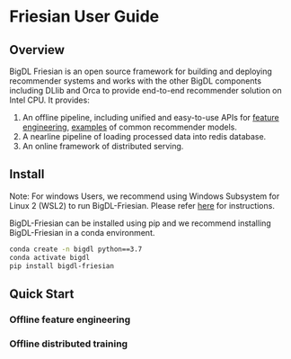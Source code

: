 # Friesian User Guide

## **Overview**
BigDL Friesian is an open source framework for building and deploying recommender systems and works with the other BigDL components including DLlib and Orca to provide end-to-end recommender solution on Intel CPU. 
It provides: 
1. An offline pipeline, including unified and easy-to-use APIs for [feature engineering](../QuickStart/offline.md), [examples](https://github.com/intel-analytics/BigDL/tree/main/python/friesian/example) of common recommender models.
2. A nearline pipeline of loading processed data into redis database.
3. An online framework of distributed serving.

## **Install**
Note: For windows Users, we recommend using Windows Subsystem for Linux 2 (WSL2) to run BigDL-Friesian. Please refer [here](./windows_guide.md) for instructions.

BigDL-Friesian can be installed using pip and we recommend installing BigDL-Friesian in a conda environment.

```bash
conda create -n bigdl python==3.7
conda activate bigdl
pip install bigdl-friesian
```

## **Quick Start**

### **Offline feature engineering**

### **Offline distributed training**

